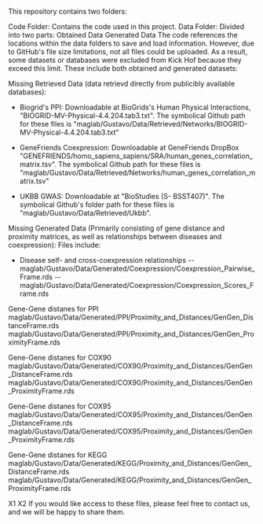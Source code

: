 This repository contains two folders:

Code Folder: Contains the code used in this project.
Data Folder: Divided into two parts:
Obtained Data
Generated Data
The code references the locations within the data folders to save and load information. However, due to GitHub's file size limitations, not all files could be uploaded. As a result, some datasets or databases were excluded from Kick Hof because they exceed this limit. These include both obtained and generated datasets:

Missing Retrieved Data (data retrievd directly from publicibly available databases):

- Biogrid's PPI:  Downloadable at BioGrids's Human Physical Interactions, "BIOGRID-MV-Physical-4.4.204.tab3.txt". The symbolical Github path for these files is "maglab/Gustavo/Data/Retrieved/Networks/BIOGRID-MV-Physical-4.4.204.tab3.txt"
  
- GeneFriends Coexpression: Downloadable at GeneFriends DropBox "GENEFRIENDS/homo_sapiens_sapiens/SRA/human_genes_correlation_matrix.tsv". The symbolical Github path for these files is "maglab/Gustavo/Data/Retrieved/Networks/human_genes_correlation_matrix.tsv"
  
- UKBB GWAS: Downloadable at "BioStudies (S- BSST407)". The symbolical Github's folder path for these files is "maglab/Gustavo/Data/Retrieved/Ukbb".


Missing Generated Data (Primarily consisting of gene distance and proximity matrices, as well as relationships between diseases and coexpression):
Files include:

- Disease self- and cross-coexpression relationships
-- maglab/Gustavo/Data/Generated/Coexpression/Coexpression_Pairwise_Frame.rds
-- maglab/Gustavo/Data/Generated/Coexpression/Coexpression_Scores_Frame.rds

Gene-Gene distanes for PPI
maglab/Gustavo/Data/Generated/PPI/Proximity_and_Distances/GenGen_DistanceFrame.rds
maglab/Gustavo/Data/Generated/PPI/Proximity_and_Distances/GenGen_ProximityFrame.rds

Gene-Gene distanes for COX90
maglab/Gustavo/Data/Generated/COX90/Proximity_and_Distances/GenGen_DistanceFrame.rds
maglab/Gustavo/Data/Generated/COX90/Proximity_and_Distances/GenGen_ProximityFrame.rds

Gene-Gene distanes for COX95
maglab/Gustavo/Data/Generated/COX95/Proximity_and_Distances/GenGen_DistanceFrame.rds
maglab/Gustavo/Data/Generated/COX95/Proximity_and_Distances/GenGen_ProximityFrame.rds

Gene-Gene distanes for KEGG
maglab/Gustavo/Data/Generated/KEGG/Proximity_and_Distances/GenGen_DistanceFrame.rds
maglab/Gustavo/Data/Generated/KEGG/Proximity_and_Distances/GenGen_ProximityFrame.rds



X1
X2
If you would like access to these files, please feel free to contact us, and we will be happy to share them.
